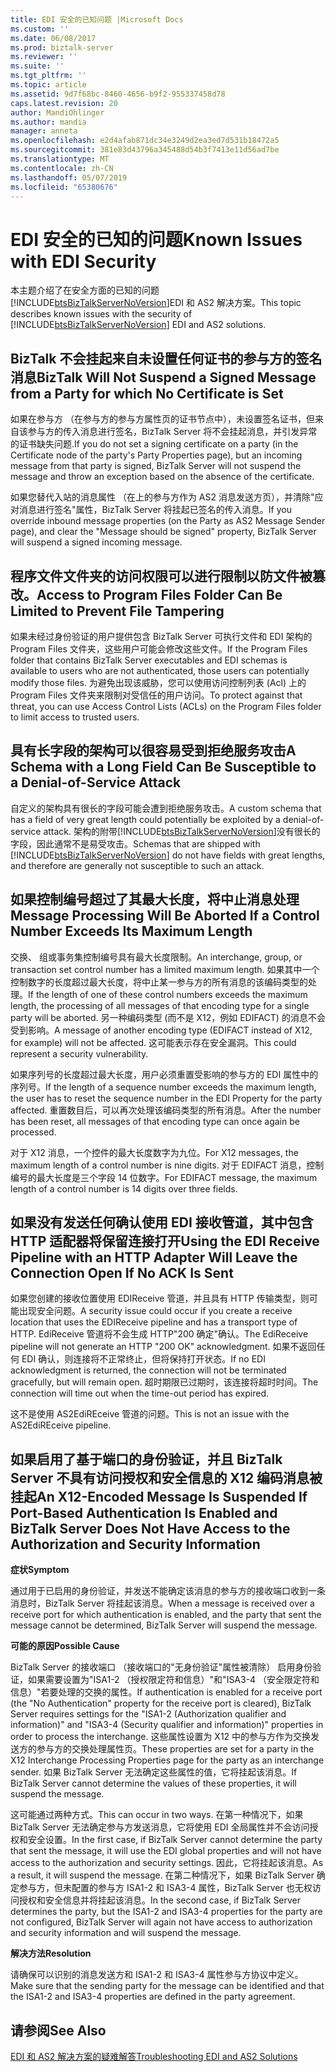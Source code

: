 ```yaml
---
title: EDI 安全的已知问题 |Microsoft Docs
ms.custom: ''
ms.date: 06/08/2017
ms.prod: biztalk-server
ms.reviewer: ''
ms.suite: ''
ms.tgt_pltfrm: ''
ms.topic: article
ms.assetid: 9d7f68bc-8460-4656-b9f2-955337458d78
caps.latest.revision: 20
author: MandiOhlinger
ms.author: mandia
manager: anneta
ms.openlocfilehash: e2d4afab871dc34e3249d2ea3ed7d531b18472a5
ms.sourcegitcommit: 381e83d43796a345488d54b3f7413e11d56ad7be
ms.translationtype: MT
ms.contentlocale: zh-CN
ms.lasthandoff: 05/07/2019
ms.locfileid: "65380676"
---
```

# <a name="known-issues-with-edi-security"></a><span data-ttu-id="0ec99-102">EDI 安全的已知的问题</span><span class="sxs-lookup"><span data-stu-id="0ec99-102">Known Issues with EDI Security</span></span>
<span data-ttu-id="0ec99-103">本主题介绍了在安全方面的已知的问题[!INCLUDE[btsBizTalkServerNoVersion](../includes/btsbiztalkservernoversion-md.md)]EDI 和 AS2 解决方案。</span><span class="sxs-lookup"><span data-stu-id="0ec99-103">This topic describes known issues with the security of [!INCLUDE[btsBizTalkServerNoVersion](../includes/btsbiztalkservernoversion-md.md)] EDI and AS2 solutions.</span></span>  
  
## <a name="biztalk-will-not-suspend-a-signed-message-from-a-party-for-which-no-certificate-is-set"></a><span data-ttu-id="0ec99-104">BizTalk 不会挂起来自未设置任何证书的参与方的签名消息</span><span class="sxs-lookup"><span data-stu-id="0ec99-104">BizTalk Will Not Suspend a Signed Message from a Party for which No Certificate is Set</span></span>  
 <span data-ttu-id="0ec99-105">如果在参与方 （在参与方的参与方属性页的证书节点中），未设置签名证书，但来自该参与方的传入消息进行签名，BizTalk Server 将不会挂起消息，并引发异常的证书缺失问题.</span><span class="sxs-lookup"><span data-stu-id="0ec99-105">If you do not set a signing certificate on a party (in the Certificate node of the party's Party Properties page), but an incoming message from that party is signed, BizTalk Server will not suspend the message and throw an exception based on the absence of the certificate.</span></span>  
  
 <span data-ttu-id="0ec99-106">如果您替代入站的消息属性 （在上的参与方作为 AS2 消息发送方页），并清除"应对消息进行签名"属性，BizTalk Server 将挂起已签名的传入消息。</span><span class="sxs-lookup"><span data-stu-id="0ec99-106">If you override inbound message properties (on the Party as AS2 Message Sender page), and clear the "Message should be signed" property, BizTalk Server will suspend a signed incoming message.</span></span>  
  
## <a name="access-to-program-files-folder-can-be-limited-to-prevent-file-tampering"></a><span data-ttu-id="0ec99-107">程序文件文件夹的访问权限可以进行限制以防文件被篡改。</span><span class="sxs-lookup"><span data-stu-id="0ec99-107">Access to Program Files Folder Can Be Limited to Prevent File Tampering</span></span>  
 <span data-ttu-id="0ec99-108">如果未经过身份验证的用户提供包含 BizTalk Server 可执行文件和 EDI 架构的 Program Files 文件夹，这些用户可能会修改这些文件。</span><span class="sxs-lookup"><span data-stu-id="0ec99-108">If the Program Files folder that contains BizTalk Server executables and EDI schemas is available to users who are not authenticated, those users can potentially modify those files.</span></span> <span data-ttu-id="0ec99-109">为避免出现该威胁，您可以使用访问控制列表 (Acl) 上的 Program Files 文件夹来限制对受信任的用户访问。</span><span class="sxs-lookup"><span data-stu-id="0ec99-109">To protect against that threat, you can use Access Control Lists (ACLs) on the Program Files folder to limit access to trusted users.</span></span>  
  
## <a name="a-schema-with-a-long-field-can-be-susceptible-to-a-denial-of-service-attack"></a><span data-ttu-id="0ec99-110">具有长字段的架构可以很容易受到拒绝服务攻击</span><span class="sxs-lookup"><span data-stu-id="0ec99-110">A Schema with a Long Field Can Be Susceptible to a Denial-of-Service Attack</span></span>  
 <span data-ttu-id="0ec99-111">自定义的架构具有很长的字段可能会遭到拒绝服务攻击。</span><span class="sxs-lookup"><span data-stu-id="0ec99-111">A custom schema that has a field of very great length could potentially be exploited by a denial-of-service attack.</span></span> <span data-ttu-id="0ec99-112">架构的附带[!INCLUDE[btsBizTalkServerNoVersion](../includes/btsbiztalkservernoversion-md.md)]没有很长的字段，因此通常不是易受攻击。</span><span class="sxs-lookup"><span data-stu-id="0ec99-112">Schemas that are shipped with [!INCLUDE[btsBizTalkServerNoVersion](../includes/btsbiztalkservernoversion-md.md)] do not have fields with great lengths, and therefore are generally not susceptible to such an attack.</span></span>  
  
## <a name="message-processing-will-be-aborted-if-a-control-number-exceeds-its-maximum-length"></a><span data-ttu-id="0ec99-113">如果控制编号超过了其最大长度，将中止消息处理</span><span class="sxs-lookup"><span data-stu-id="0ec99-113">Message Processing Will Be Aborted If a Control Number Exceeds Its Maximum Length</span></span>  
 <span data-ttu-id="0ec99-114">交换、 组或事务集控制编号具有最大长度限制。</span><span class="sxs-lookup"><span data-stu-id="0ec99-114">An interchange, group, or transaction set control number has a limited maximum length.</span></span> <span data-ttu-id="0ec99-115">如果其中一个控制数字的长度超过最大长度，将中止某一参与方的所有消息的该编码类型的处理。</span><span class="sxs-lookup"><span data-stu-id="0ec99-115">If the length of one of these control numbers exceeds the maximum length, the processing of all messages of that encoding type for a single party will be aborted.</span></span> <span data-ttu-id="0ec99-116">另一种编码类型 (而不是 X12，例如 EDIFACT) 的消息不会受到影响。</span><span class="sxs-lookup"><span data-stu-id="0ec99-116">A message of another encoding type (EDIFACT instead of X12, for example) will not be affected.</span></span> <span data-ttu-id="0ec99-117">这可能表示存在安全漏洞。</span><span class="sxs-lookup"><span data-stu-id="0ec99-117">This could represent a security vulnerability.</span></span>  
  
 <span data-ttu-id="0ec99-118">如果序列号的长度超过最大长度，用户必须重置受影响的参与方的 EDI 属性中的序列号。</span><span class="sxs-lookup"><span data-stu-id="0ec99-118">If the length of a sequence number exceeds the maximum length, the user has to reset the sequence number in the EDI Property for the party affected.</span></span> <span data-ttu-id="0ec99-119">重置数目后，可以再次处理该编码类型的所有消息。</span><span class="sxs-lookup"><span data-stu-id="0ec99-119">After the number has been reset, all messages of that encoding type can once again be processed.</span></span>  
  
 <span data-ttu-id="0ec99-120">对于 X12 消息，一个控件的最大长度数字为九位。</span><span class="sxs-lookup"><span data-stu-id="0ec99-120">For X12 messages, the maximum length of a control number is nine digits.</span></span> <span data-ttu-id="0ec99-121">对于 EDIFACT 消息，控制编号的最大长度是三个字段 14 位数字。</span><span class="sxs-lookup"><span data-stu-id="0ec99-121">For EDIFACT message, the maximum length of a control number is 14 digits over three fields.</span></span>  
  
## <a name="using-the-edi-receive-pipeline-with-an-http-adapter-will-leave-the-connection-open-if-no-ack-is-sent"></a><span data-ttu-id="0ec99-122">如果没有发送任何确认使用 EDI 接收管道，其中包含 HTTP 适配器将保留连接打开</span><span class="sxs-lookup"><span data-stu-id="0ec99-122">Using the EDI Receive Pipeline with an HTTP Adapter Will Leave the Connection Open If No ACK Is Sent</span></span>  
 <span data-ttu-id="0ec99-123">如果您创建的接收位置使用 EDIReceive 管道，并且具有 HTTP 传输类型，则可能出现安全问题。</span><span class="sxs-lookup"><span data-stu-id="0ec99-123">A security issue could occur if you create a receive location that uses the EDIReceive pipeline and has a transport type of HTTP.</span></span> <span data-ttu-id="0ec99-124">EdiReceive 管道将不会生成 HTTP"200 确定"确认。</span><span class="sxs-lookup"><span data-stu-id="0ec99-124">The EdiReceive pipeline will not generate an HTTP "200 OK" acknowledgment.</span></span> <span data-ttu-id="0ec99-125">如果不返回任何 EDI 确认，则连接将不正常终止，但将保持打开状态。</span><span class="sxs-lookup"><span data-stu-id="0ec99-125">If no EDI acknowledgment is returned, the connection will not be terminated gracefully, but will remain open.</span></span> <span data-ttu-id="0ec99-126">超时期限已过期时，该连接将超时时间。</span><span class="sxs-lookup"><span data-stu-id="0ec99-126">The connection will time out when the time-out period has expired.</span></span>  
  
 <span data-ttu-id="0ec99-127">这不是使用 AS2EdiREceive 管道的问题。</span><span class="sxs-lookup"><span data-stu-id="0ec99-127">This is not an issue with the AS2EdiREceive pipeline.</span></span>  
  
## <a name="an-x12-encoded-message-is-suspended-if-port-based-authentication-is-enabled-and-biztalk-server-does-not-have-access-to-the-authorization-and-security-information"></a><span data-ttu-id="0ec99-128">如果启用了基于端口的身份验证，并且 BizTalk Server 不具有访问授权和安全信息的 X12 编码消息被挂起</span><span class="sxs-lookup"><span data-stu-id="0ec99-128">An X12-Encoded Message Is Suspended If Port-Based Authentication Is Enabled and BizTalk Server Does Not Have Access to the Authorization and Security Information</span></span>  
 <span data-ttu-id="0ec99-129">**症状**</span><span class="sxs-lookup"><span data-stu-id="0ec99-129">**Symptom**</span></span>  
  
 <span data-ttu-id="0ec99-130">通过用于已启用的身份验证，并发送不能确定该消息的参与方的接收端口收到一条消息时，BizTalk Server 将挂起该消息。</span><span class="sxs-lookup"><span data-stu-id="0ec99-130">When a message is received over a receive port for which authentication is enabled, and the party that sent the message cannot be determined, BizTalk Server will suspend the message.</span></span>  
  
 <span data-ttu-id="0ec99-131">**可能的原因**</span><span class="sxs-lookup"><span data-stu-id="0ec99-131">**Possible Cause**</span></span>  
  
 <span data-ttu-id="0ec99-132">BizTalk Server 的接收端口 （接收端口的"无身份验证"属性被清除） 启用身份验证，如果需要设置为"ISA1-2 （授权限定符和信息）"和"ISA3-4 （安全限定符和信息）"若要处理的交换的属性。</span><span class="sxs-lookup"><span data-stu-id="0ec99-132">If authentication is enabled for a receive port (the "No Authentication" property for the receive port is cleared), BizTalk Server requires settings for the "ISA1-2 (Authorization qualifier and information)" and "ISA3-4 (Security qualifier and information)" properties in order to process the interchange.</span></span> <span data-ttu-id="0ec99-133">这些属性设置为 X12 中的参与方作为交换发送方的参与方的交换处理属性页。</span><span class="sxs-lookup"><span data-stu-id="0ec99-133">These properties are set for a party in the X12 Interchange Processing Properties page for the party as an interchange sender.</span></span> <span data-ttu-id="0ec99-134">如果 BizTalk Server 无法确定这些属性的值，它将挂起该消息。</span><span class="sxs-lookup"><span data-stu-id="0ec99-134">If BizTalk Server cannot determine the values of these properties, it will suspend the message.</span></span>  
  
 <span data-ttu-id="0ec99-135">这可能通过两种方式。</span><span class="sxs-lookup"><span data-stu-id="0ec99-135">This can occur in two ways.</span></span> <span data-ttu-id="0ec99-136">在第一种情况下，如果 BizTalk Server 无法确定参与方发送消息，它将使用 EDI 全局属性并不会访问授权和安全设置。</span><span class="sxs-lookup"><span data-stu-id="0ec99-136">In the first case, if BizTalk Server cannot determine the party that sent the message, it will use the EDI global properties and will not have access to the authorization and security settings.</span></span> <span data-ttu-id="0ec99-137">因此，它将挂起该消息。</span><span class="sxs-lookup"><span data-stu-id="0ec99-137">As a result, it will suspend the message.</span></span> <span data-ttu-id="0ec99-138">在第二种情况下，如果 BizTalk Server 确定参与方，但未配置的参与方 ISA1-2 和 ISA3-4 属性，BizTalk Server 也无权访问授权和安全信息并将挂起该消息。</span><span class="sxs-lookup"><span data-stu-id="0ec99-138">In the second case, if BizTalk Server determines the party, but the ISA1-2 and ISA3-4 properties for the party are not configured, BizTalk Server will again not have access to authorization and security information and will suspend the message.</span></span>  
  
 <span data-ttu-id="0ec99-139">**解决方法**</span><span class="sxs-lookup"><span data-stu-id="0ec99-139">**Resolution**</span></span>  
  
 <span data-ttu-id="0ec99-140">请确保可以识别的消息发送方和 ISA1-2 和 ISA3-4 属性参与方协议中定义。</span><span class="sxs-lookup"><span data-stu-id="0ec99-140">Make sure that the sending party for the message can be identified and that the ISA1-2 and ISA3-4 properties are defined in the party agreement.</span></span>  
  
## <a name="see-also"></a><span data-ttu-id="0ec99-141">请参阅</span><span class="sxs-lookup"><span data-stu-id="0ec99-141">See Also</span></span>  
 [<span data-ttu-id="0ec99-142">EDI 和 AS2 解决方案的疑难解答</span><span class="sxs-lookup"><span data-stu-id="0ec99-142">Troubleshooting EDI and AS2 Solutions</span></span>](../core/troubleshooting-edi-and-as2-solutions.md)